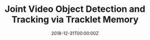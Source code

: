 ---
title: Joint Video Object Detection and Tracking via Tracklet Memory 
summary: Design and implementation of a new integrated framework for online video object detection andtracking via tracklet memory.

tags:
- Computer Vision
- Object Detection
- Video Tracking
- Deep Learning

date: "2018-12-31T00:00:00Z"

# Optional external URL for project (replaces project detail page).
# external_link: ""

# image:
#   caption: Photo by rawpixel on Unsplash
#   focal_point: Smart

links:
# - icon: twitter
#   icon_pack: fab
- name: "Prof. Gary"
#   url: https://twitter.com/georgecushen
# url_code: ""
url_pdf: "https://drive.google.com/file/d/1YczA4HqvQBoGyBLnVBC9pervTpO9jAze/view?usp=sharing"
# url_slides: ""
# url_video: ""

# Slides (optional).
#   Associate this project with Markdown slides.
#   Simply enter your slide deck's filename without extension.
#   E.g. `slides = "example-slides"` references `content/slides/example-slides.md`.
#   Otherwise, set `slides = ""`.
# slides: example
---